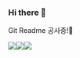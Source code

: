 ### Hi there 👋

Git
Readme
공사중!🤣





<img src="https://img.shields.io/badge/Javascripts-3178C6?style=flat&logo=Javascript&logoColor=white"/><img src="https://img.shields.io/badge/Python-3178C6?style=flat&logo=Python&logoColor=white"/><img src="https://img.shields.io/badge/Django-3178C6?style=flat&logo=Django&logoColor=white"/>
<!--
**lifeissea/lifeissea** is a ✨ _special_ ✨ repository because its `README.md` (this file) appears on your GitHub profile.

Here are some ideas to get you started:

- 🔭 I’m currently working on ...
- 🌱 I’m currently learning ...
- 👯 I’m looking to collaborate on ...
- 🤔 I’m looking for help with ...
- 💬 Ask me about ...
- 📫 How to reach me: ...
- 😄 Pronouns: ...
- ⚡ Fun fact: ...
-->
